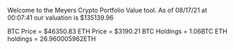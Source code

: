 Welcome to the Meyers Crypto Portfolio Value tool. 
As of 08/17/21 at 00:07:41 our valuation is $135139.96 

BTC Price = $46350.83
 ETH Price = $3190.21
BTC Holdings = 1.06BTC
 ETH holdings = 26.960005962ETH 
